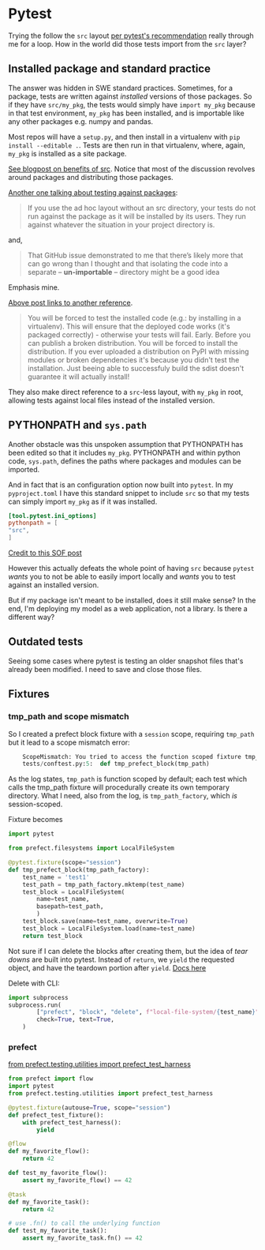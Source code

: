 # Pytest

Trying the follow the `src` layout [per pytest's recommendation](https://docs.pytest.org/en/7.1.x/explanation/goodpractices.html#choosing-a-test-layout-import-rules) really through me for a loop. How in the world did those tests import from the `src` layer?

## Installed package and standard practice

The answer was hidden in SWE standard practices. Sometimes, for a package, tests are written against *installed* versions of those packages. So if they have `src/my_pkg`, the tests would simply have `import my_pkg` because in that test environment, `my_pkg` has been installed, and is importable like any other packages e.g. numpy and pandas.

Most repos will have a `setup.py`, and then install in a virtualenv with `pip install --editable .`. Tests are then run in that virtualenv, where, again, `my_pkg` is installed as a site package.

[See blogpost on benefits of src](https://bskinn.github.io/My-How-Why-Pyproject-Src/). Notice that most of the discussion revolves around packages and distributing those packages.

[Another one talking about testing against packages](https://hynek.me/articles/testing-packaging/):

> If you use the ad hoc layout without an src directory, your tests do not run against the package as it will be installed by its users. They run against whatever the situation in your project directory is.

and,

> That GitHub issue demonstrated to me that there’s likely more that can go wrong than I thought and that isolating the code into a separate – **un-importable** – directory might be a good idea

Emphasis mine.

[Above post links to another reference](https://blog.ionelmc.ro/2014/05/25/python-packaging/#the-structure).

> You will be forced to test the installed code (e.g.: by installing in a virtualenv). This will ensure that the deployed code works (it's packaged correctly) - otherwise your tests will fail. Early. Before you can publish a broken distribution.
    You will be forced to install the distribution. If you ever uploaded a distribution on PyPI with missing modules or broken dependencies it's because you didn't test the installation. Just beeing able to successfuly build the sdist doesn't guarantee it will actually install!

They also make direct reference to a `src`-less layout, with `my_pkg` in root, allowing tests against local files instead of the installed version.

## PYTHONPATH and `sys.path`

Another obstacle was this unspoken assumption that PYTHONPATH has been edited so that it includes `my_pkg`. PYTHONPATH and within python code, `sys.path`, defines the paths where packages and modules can be imported.

And in fact that is an configuration option now built into `pytest`. In my `pyproject.toml` I have this standard snippet to include `src` so that my tests can simply import `my_pkg` as if it was installed.

```toml
[tool.pytest.ini_options]
pythonpath = [
"src",
]
```

[Credit to this SOF post](https://stackoverflow.com/questions/50155464/using-pytest-with-a-src-layer)

However this actually defeats the whole point of having `src` because `pytest` *wants* you to not be able to easily import locally and *wants* you to test against an installed version.

But if my package isn't meant to be installed, does it still make sense? In the end, I'm deploying my model as a web application, not a library. Is there a different way?

## Outdated tests

Seeing some cases where pytest is testing an older snapshot files that's already been modified. I need to save and close those files.

## Fixtures

### tmp_path and scope mismatch

So I created a prefect block fixture with a `session` scope, requiring `tmp_path` but it lead to a scope mismatch error:

```py
    ScopeMismatch: You tried to access the function scoped fixture tmp_path with a session scoped request object, involved factories:
    tests/conftest.py:5:  def tmp_prefect_block(tmp_path)
```

As the log states, `tmp_path` is function scoped by default; each test which calls the tmp_path fixture will procedurally create its own temporary directory. What I need, also from the log, is `tmp_path_factory`, which *is* session-scoped.

Fixture becomes

```py
import pytest

from prefect.filesystems import LocalFileSystem 

@pytest.fixture(scope="session")
def tmp_prefect_block(tmp_path_factory):
    test_name = 'test1'
    test_path = tmp_path_factory.mktemp(test_name)
    test_block = LocalFileSystem(
        name=test_name, 
        basepath=test_path,
        )
    test_block.save(name=test_name, overwrite=True)
    test_block = LocalFileSystem.load(name=test_name)
    return test_block
```

Not sure if I can delete the blocks after creating them, but the idea of *tear downs* are built into pytest. Instead of `return`, we `yield` the requested object, and have the teardown portion after `yield`. [Docs here](https://docs.pytest.org/en/latest/how-to/fixtures.html#teardown-cleanup-aka-fixture-finalization)

Delete with CLI:

```py
import subprocess
subprocess.run(
        ["prefect", "block", "delete", f"local-file-system/{test_name}"],
        check=True, text=True,
    )
```

### prefect

[from prefect.testing.utilities import prefect_test_harness](https://docs.prefect.io/tutorials/testing/)

```py
from prefect import flow
import pytest
from prefect.testing.utilities import prefect_test_harness

@pytest.fixture(autouse=True, scope="session")
def prefect_test_fixture():
    with prefect_test_harness():
        yield

@flow
def my_favorite_flow():
    return 42

def test_my_favorite_flow():
    assert my_favorite_flow() == 42

@task
def my_favorite_task():
    return 42

# use .fn() to call the underlying function
def test_my_favorite_task():
    assert my_favorite_task.fn() == 42
```
